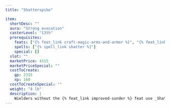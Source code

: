 ```yaml
---
title: "Shatterspike"

item:
  shortDesc: ""
  aura: "Strong evocation"
  casterLevel: "13th"
  prerequisites:
    feats: ["{% feat_link craft-magic-arms-and-armor %}", "{% feat_link power-attack %}", "{% feat_link improved-sunder %}"]
    spells: ["{% spell_link shatter %}"]
    special: []
  slot: ""
  marketPrice: 4315
  marketPriceSpecial: ""
  costToCreate:
    gp: 2315
    xp: 160
  costToCreateSpecial: ""
  weight: "4 lb"
  description: |
    Wielders without the {% feat_link improved-sunder %} feat use _Shatterspike_ as a _+1 longsword_ only; wielders with the {% feat_link improved-sunder %} feat add a +4 bonus (including the sword's +1 enhancement bonus) to the opposed roll when attempting to strike a foe's weapon. If successful, _Shatterspike_ deals {% die_roll 1 8 4 %} points of damage plus the wielder's Strength modifier to the target weapon (the target weapon's hardness must still be overcome with each hit). _Shatterspike_ can damage weapons with an enhancement bonus of +4 or lower.
---
```

